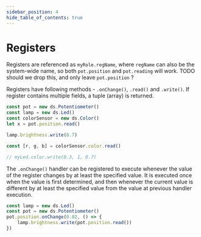 ```yaml
---
sidebar_position: 4
hide_table_of_contents: true
---
```


# Registers

Registers are referenced as `myRole.regName`, where `regName` can also be the system-wide name,
so both `pot.position` and `pot.reading` will work.
TODO should we drop this, and only leave `pot.position` ?

Registers have following methods - `.onChange()`, `.read()` and `.write()`.
If register contains multiple fields, a tuple (array) is returned.

```ts ignore-errors
const pot = new ds.Potentiometer()
const lamp = new ds.Led()
const colorSensor = new ds.Color()
let x = pot.position.read()

lamp.brightness.write(0.7)

const [r, g, b] = colorSensor.color.read()

// myLed.color.write(0.3, 1, 0.7)
```

The `.onChange()` handler can be registered to execute whenever the value of the register changes
by at least the specified value.
It is executed once when the value is first determined, and then whenever the current value
is different by at least the specified value from the value at previous handler execution.

```ts
const lamp = new ds.Led()
const pot = new ds.Potentiometer()
pot.position.onChange(0.02, () => {
    lamp.brightness.write(pot.position.read())
})
```
